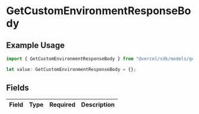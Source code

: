 # GetCustomEnvironmentResponseBody

## Example Usage

```typescript
import { GetCustomEnvironmentResponseBody } from "@vercel/sdk/models/getcustomenvironmentop.js";

let value: GetCustomEnvironmentResponseBody = {};
```

## Fields

| Field       | Type        | Required    | Description |
| ----------- | ----------- | ----------- | ----------- |
